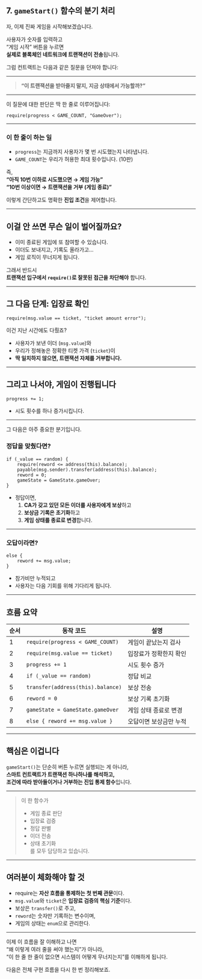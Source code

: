 ## 7. `gameStart()` 함수의 분기 처리

자, 이제 진짜 게임을 시작해보겠습니다.

사용자가 숫자를 입력하고  
“게임 시작” 버튼을 누르면  
**실제로 블록체인 네트워크에 트랜잭션이 전송**됩니다.

그럼 컨트랙트는 다음과 같은 질문을 던져야 합니다:

---

> **“이 트랜잭션을 받아줄지 말지, 지금 상태에서 가능할까?”**

---

이 질문에 대한 판단은 딱 한 줄로 이루어집니다:

```solidity
require(progress < GAME_COUNT, "GameOver");
```

---

### 이 한 줄이 하는 일

- `progress`는 지금까지 사용자가 몇 번 시도했는지 나타냅니다.
- `GAME_COUNT`는 우리가 허용한 최대 횟수입니다. (10판)

즉,  
**“아직 10번 이하로 시도했으면 → 게임 가능”**  
**“10번 이상이면 → 트랜잭션을 거부 (게임 종료)”**

이렇게 간단하고도 명확한 **진입 조건**을 제어합니다.

---

## 이걸 안 쓰면 무슨 일이 벌어질까요?

- 이미 종료된 게임에 또 참여할 수 있습니다.
- 이더도 보내지고, 기록도 올라가고…
- 게임 로직이 무너지게 됩니다.

그래서 반드시  
**트랜잭션 입구에서 `require()`로 잘못된 접근을 차단해야** 합니다.

---

## 그 다음 단계: 입장료 확인

```solidity
require(msg.value == ticket, "ticket amount error");
```

이건 지난 시간에도 다뤘죠?

- 사용자가 보낸 이더 (`msg.value`)와
- 우리가 정해놓은 정확한 티켓 가격 (`ticket`)이
- **딱 일치하지 않으면, 트랜잭션 자체를 거부합니다.**

---

## 그리고 나서야, 게임이 진행됩니다

```solidity
progress += 1;
```

- 시도 횟수를 하나 증가시킵니다.

---

그 다음은 아주 중요한 분기입니다.

### 정답을 맞췄다면?

```solidity
if (_value == random) {
    require(reword <= address(this).balance);
    payable(msg.sender).transfer(address(this).balance);
    reword = 0;
    gameState = GameState.gameOver;
}
```

- 정답이면,
  1. **CA가 갖고 있던 모든 이더를 사용자에게 보상**하고
  2. **보상금 기록은 초기화**하고
  3. **게임 상태를 종료로 변경**합니다.

---

### 오답이라면?

```solidity
else {
    reword += msg.value;
}
```

- 참가비만 누적되고
- 사용자는 다음 기회를 위해 기다리게 됩니다.

---

## 흐름 요약

| 순서 | 동작 코드                         | 설명                   |
| ---- | --------------------------------- | ---------------------- |
| 1    | `require(progress < GAME_COUNT)`  | 게임이 끝났는지 검사   |
| 2    | `require(msg.value == ticket)`    | 입장료가 정확한지 확인 |
| 3    | `progress += 1`                   | 시도 횟수 증가         |
| 4    | `if (_value == random)`           | 정답 비교              |
| 5    | `transfer(address(this).balance)` | 보상 전송              |
| 6    | `reword = 0`                      | 보상 기록 초기화       |
| 7    | `gameState = GameState.gameOver`  | 게임 상태 종료로 변경  |
| 8    | `else { reword += msg.value }`    | 오답이면 보상금만 누적 |

---

## 핵심은 이겁니다

`gameStart()`는 단순히 버튼 누르면 실행되는 게 아니라,  
**스마트 컨트랙트가 트랜잭션 하나하나를 해석하고,  
조건에 따라 받아들이거나 거부하는 진입 통제 함수**입니다.

---

> 이 한 함수가
>
> - 게임 종료 판단
> - 입장료 검증
> - 정답 판별
> - 이더 전송
> - 상태 초기화  
>   를 모두 담당하고 있습니다.

---

## 여러분이 체화해야 할 것

- require는 **자산 흐름을 통제하는 첫 번째 관문**이다.
- `msg.value`와 `ticket`은 **입장료 검증의 핵심 기준**이다.
- 보상은 `transfer()`로 주고,
- `reword`는 숫자만 기록하는 변수이며,
- 게임의 상태는 `enum`으로 관리한다.

---

이제 이 흐름을 잘 이해하고 나면  
“왜 이렇게 여러 줄을 써야 했는지”가 아니라,  
“이 한 줄 한 줄이 없으면 시스템이 어떻게 무너지는지”를 이해하게 됩니다.

다음은 전체 구현 흐름을 다시 한 번 정리해보죠.
